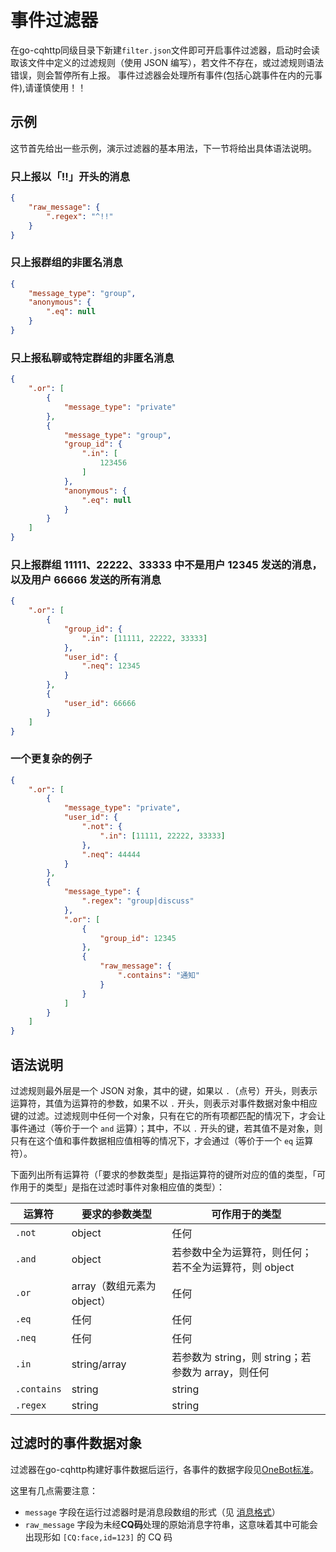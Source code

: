 # 事件过滤器

在go-cqhttp同级目录下新建`filter.json`文件即可开启事件过滤器，启动时会读取该文件中定义的过滤规则（使用 JSON 编写），若文件不存在，或过滤规则语法错误，则会暂停所有上报。
事件过滤器会处理所有事件(包括心跳事件在内的元事件),请谨慎使用！！

## 示例

这节首先给出一些示例，演示过滤器的基本用法，下一节将给出具体语法说明。

### 只上报以「!!」开头的消息

```json
{
    "raw_message": {
        ".regex": "^!!"
    }
}
```

### 只上报群组的非匿名消息

```json
{
    "message_type": "group",
    "anonymous": {
        ".eq": null
    }
}
```

### 只上报私聊或特定群组的非匿名消息

```json
{
    ".or": [
        {
            "message_type": "private"
        },
        {
            "message_type": "group",
            "group_id": {
                ".in": [
                    123456
                ]
            },
            "anonymous": {
                ".eq": null
            }
        }
    ]
}
```

### 只上报群组 11111、22222、33333 中不是用户 12345 发送的消息，以及用户 66666 发送的所有消息

```json
{
    ".or": [
        {
            "group_id": {
                ".in": [11111, 22222, 33333]
            },
            "user_id": {
                ".neq": 12345
            }
        },
        {
            "user_id": 66666
        }
    ]
}
```

### 一个更复杂的例子

```json
{
    ".or": [
        {
            "message_type": "private",
            "user_id": {
                ".not": {
                    ".in": [11111, 22222, 33333]
                },
                ".neq": 44444
            }
        },
        {
            "message_type": {
                ".regex": "group|discuss"
            },
            ".or": [
                {
                    "group_id": 12345
                },
                {
                    "raw_message": {
                        ".contains": "通知"
                    }
                }
            ]
        }
    ]
}
```

## 语法说明

过滤规则最外层是一个 JSON 对象，其中的键，如果以 `.`（点号）开头，则表示运算符，其值为运算符的参数，如果不以 `.` 开头，则表示对事件数据对象中相应键的过滤。过滤规则中任何一个对象，只有在它的所有项都匹配的情况下，才会让事件通过（等价于一个 `and` 运算）；其中，不以 `.` 开头的键，若其值不是对象，则只有在这个值和事件数据相应值相等的情况下，才会通过（等价于一个 `eq` 运算符）。

下面列出所有运算符（「要求的参数类型」是指运算符的键所对应的值的类型，「可作用于的类型」是指在过滤时事件对象相应值的类型）：

| 运算符      | 要求的参数类型             | 可作用于的类型                                        |
| ----------- | -------------------------- | ----------------------------------------------------- |
| `.not`      | object                     | 任何                                                  |
| `.and`      | object                     | 若参数中全为运算符，则任何；若不全为运算符，则 object |
| `.or`       | array（数组元素为 object） | 任何                                                  |
| `.eq`       | 任何                       | 任何                                                  |
| `.neq`      | 任何                       | 任何                                                  |
| `.in`       | string/array               | 若参数为 string，则 string；若参数为 array，则任何    |
| `.contains` | string                     | string                                                |
| `.regex`    | string                     | string                                                |


## 过滤时的事件数据对象

过滤器在go-cqhttp构建好事件数据后运行，各事件的数据字段见[OneBot标准]( https://github.com/howmanybots/onebot/blob/master/v11/specs/event/README.md )。

这里有几点需要注意：

- `message` 字段在运行过滤器时是消息段数组的形式（见 [消息格式]( https://github.com/howmanybots/onebot/blob/master/v11/specs/message/array.md )）
- `raw_message` 字段为未经**CQ码**处理的原始消息字符串，这意味着其中可能会出现形如 `[CQ:face,id=123]` 的 CQ 码
